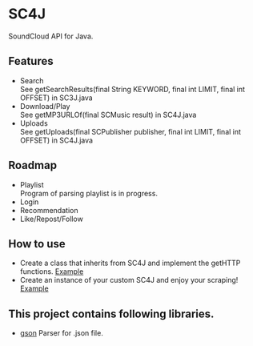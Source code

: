 # SC4J
SoundCloud API for Java.
  
## Features
- Search  
  See getSearchResults(final String KEYWORD, final int LIMIT, final int OFFSET) in SC3J.java
- Download/Play  
  See getMP3URLOf(final SCMusic result) in SC4J.java
- Uploads  
  See getUploads(final SCPublisher publisher, final int LIMIT, final int OFFSET) in SC4J.java
## Roadmap
- Playlist  
Program of parsing playlist is in progress.
- Login
- Recommendation
- Like/Repost/Follow
## How to use
- Create a class that inherits from SC4J and implement the getHTTP functions.
[Example](https://github.com/wevez/SC4J/blob/main/src/CustomSC4J.java)
- Create an instance of your custom SC4J and enjoy your scraping!
[Example](https://github.com/wevez/SC4J/blob/main/src/Main.java)
## This project contains following libraries.
- [gson](https://github.com/google/gson) Parser for .json file.
